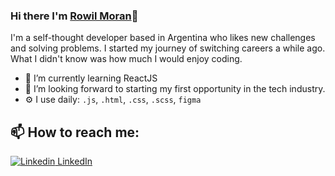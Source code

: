 
### Hi there I'm [Rowil Moran](https://rowil.netlify.app/)👋
I'm a self-thought developer based in Argentina who likes new challenges and solving problems. I started my journey of switching careers a while ago. What I didn't know was how much I would enjoy coding.<br>

- 🌱 I’m currently learning ReactJS
- 👯 I’m looking forward to starting my first opportunity in the tech industry.
- ⚙️ I use daily: `.js`, `.html`, `.css`, `.scss`, `figma`

## 📫 How to reach me: 
[![Linkedin](https://i.stack.imgur.com/gVE0j.png) LinkedIn](https://www.linkedin.com/in/rowil-moran-995219198/)











 
